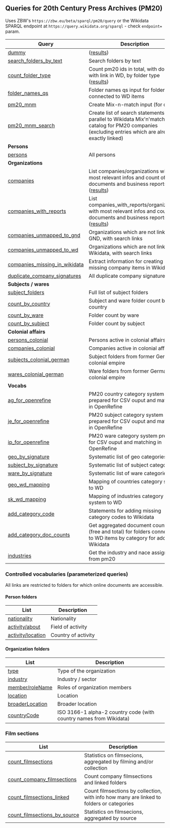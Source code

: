 ## Queries for 20th Century Press Archives (PM20)

Uses ZBW's `https://zbw.eu/beta/sparql/pm20/query` or the Wikidata SPARQL endpoint at `https://query.wikidata.org/sparql` - check `endpoint=` param. 

Query | Description
------|------------
[dummy](https://jneubert.de/sparql-lab/?endpoint=https://zbw.eu/beta/sparql/pm20/query&queryRef=https://codeberg.org/api/v1/repos/jneubert/sparql-queries/contents/pm20/dummy.rq) | ([results](https://jneubert.de/sparql-lab/result?resultRef=https://codeberg.org/api/v1/repos/jneubert/sparql-queries/contents/pm20/results/dummy.json))
[search_folders_by_text](https://jneubert.de/sparql-lab/?endpoint=https://zbw.eu/beta/sparql/pm20/query&queryRef=https://codeberg.org/api/v1/repos/jneubert/sparql-queries/contents/pm20/search_folders_by_text.rq) | Search folders by text
[count_folder_type](https://jneubert.de/sparql-lab/?endpoint=https://zbw.eu/beta/sparql/pm20/query&queryRef=https://codeberg.org/api/v1/repos/jneubert/sparql-queries/contents/pm20/count_folder_type.rq) | Count pm20 ids in total, with docs and with link in WD, by folder type ([results](results/count_folder_type.tsv))
[folder_names_qs](https://jneubert.de/sparql-lab/?endpoint=https://zbw.eu/beta/sparql/pm20/query&queryRef=https://codeberg.org/api/v1/repos/jneubert/sparql-queries/contents/pm20/folder_names_qs.rq) | Folder names qs input for folders connected to WD items
[pm20_mnm](https://jneubert.de/sparql-lab/?endpoint=https://zbw.eu/beta/sparql/pm20/query&queryRef=https://codeberg.org/api/v1/repos/jneubert/sparql-queries/contents/pm20/pm20_mnm.rq) | Create Mix-n-match input (for co)
[pm20_mnm_search](https://jneubert.de/sparql-lab/?endpoint=https://zbw.eu/beta/sparql/pm20/query&queryRef=https://codeberg.org/api/v1/repos/jneubert/sparql-queries/contents/pm20/pm20_mnm_search.rq) | Create list of search statements in parallel to Wikidata Mix'n'match catalog for PM20 companies (excluding entries which are already exactly linked)
**Persons** |
[persons](https://jneubert.de/sparql-lab/?endpoint=https://zbw.eu/beta/sparql/pm20/query&queryRef=https://codeberg.org/api/v1/repos/jneubert/sparql-queries/contents/pm20/persons.rq) | All persons
**Organizations** |
[companies](https://jneubert.de/sparql-lab/?endpoint=https://zbw.eu/beta/sparql/pm20/query&queryRef=https://codeberg.org/api/v1/repos/jneubert/sparql-queries/contents/pm20/companies.rq) | List companies/organizations with most relevant infos and count of documents and business reports ([results](https://jneubert.de/sparql-lab/result?resultRef=https://codeberg.org/api/v1/repos/jneubert/sparql-queries/contents/pm20/results/companies.json))
[companies_with_reports](https://jneubert.de/sparql-lab/?endpoint=https://zbw.eu/beta/sparql/pm20/query&queryRef=https://codeberg.org/api/v1/repos/jneubert/sparql-queries/contents/pm20/companies_with_reports.rq) | List companies_with_reports/organizations with most relevant infos and count of documents and business reports ([results](https://jneubert.de/sparql-lab/result?resultRef=https://codeberg.org/api/v1/repos/jneubert/sparql-queries/contents/pm20/results/companies_with_reports.json))
[companies_unmapped_to_gnd](https://jneubert.de/sparql-lab/?endpoint=https://zbw.eu/beta/sparql/pm20/query&queryRef=https://codeberg.org/api/v1/repos/jneubert/sparql-queries/contents/pm20/companies_unmapped_to_gnd.rq) | Organizations which are not linked to GND, with search links
[companies_unmapped_to_wd](https://jneubert.de/sparql-lab/?endpoint=https://zbw.eu/beta/sparql/pm20/query&queryRef=https://codeberg.org/api/v1/repos/jneubert/sparql-queries/contents/pm20/companies_unmapped_to_wd.rq) | Organizations which are not linked to Wikidata, with search links
[companies_missing_in_wikidata](https://jneubert.de/sparql-lab/?endpoint=https://zbw.eu/beta/sparql/pm20/query&queryRef=https://codeberg.org/api/v1/repos/jneubert/sparql-queries/contents/pm20/companies_missing_in_wikidata.rq) | Extract information for creating missing company items in Wikidata
[duplicate_company_signatures](https://jneubert.de/sparql-lab/?endpoint=https://zbw.eu/beta/sparql/pm20/query&queryRef=https://codeberg.org/api/v1/repos/jneubert/sparql-queries/contents/pm20/duplicate_company_signatures.rq) | All duplicate company signatures
**Subjects / wares** |
[subject_folders](https://jneubert.de/sparql-lab/?endpoint=https://zbw.eu/beta/sparql/pm20/query&queryRef=https://codeberg.org/api/v1/repos/jneubert/sparql-queries/contents/pm20/subject_folders.rq) | Full list of subject folders
[count_by_country](https://jneubert.de/sparql-lab/?endpoint=https://zbw.eu/beta/sparql/pm20/query&queryRef=https://codeberg.org/api/v1/repos/jneubert/sparql-queries/contents/pm20/count_by_country.rq) | Subject and ware folder count by country
[count_by_ware](https://jneubert.de/sparql-lab/?endpoint=https://zbw.eu/beta/sparql/pm20/query&queryRef=https://codeberg.org/api/v1/repos/jneubert/sparql-queries/contents/pm20/count_by_ware.rq) | Folder count by ware
[count_by_subject](https://jneubert.de/sparql-lab/?endpoint=https://zbw.eu/beta/sparql/pm20/query&queryRef=https://codeberg.org/api/v1/repos/jneubert/sparql-queries/contents/pm20/count_by_subject.rq) | Folder count by subject
**Colonial affairs** |
[persons_colonial](https://jneubert.de/sparql-lab/?endpoint=https://zbw.eu/beta/sparql/pm20/query&queryRef=https://codeberg.org/api/v1/repos/jneubert/sparql-queries/contents/pm20/persons_colonial.rq) | Persons active in colonial affairs
[companies_colonial](https://jneubert.de/sparql-lab/?endpoint=https://zbw.eu/beta/sparql/pm20/query&queryRef=https://codeberg.org/api/v1/repos/jneubert/sparql-queries/contents/pm20/companies_colonial.rq) | Companies active in colonial affairs
[subjects_colonial_german](https://jneubert.de/sparql-lab/?endpoint=https://zbw.eu/beta/sparql/pm20/query&queryRef=https://codeberg.org/api/v1/repos/jneubert/sparql-queries/contents/pm20/subjects_colonial_german.rq) | Subject folders from former German colonial empire
[wares_colonial_german](https://jneubert.de/sparql-lab/?endpoint=https://zbw.eu/beta/sparql/pm20/query&queryRef=https://codeberg.org/api/v1/repos/jneubert/sparql-queries/contents/pm20/wares_colonial_german.rq) | Ware folders from former German colonial empire
**Vocabs** |
[ag_for_openrefine](https://jneubert.de/sparql-lab/?endpoint=https://zbw.eu/beta/sparql/pm20/query&queryRef=https://codeberg.org/api/v1/repos/jneubert/sparql-queries/contents/pm20/ag_for_openrefine.rq) | PM20 country category system prepared for CSV ouput and matching in OpenRefine
[je_for_openrefine](https://jneubert.de/sparql-lab/?endpoint=https://zbw.eu/beta/sparql/pm20/query&queryRef=https://codeberg.org/api/v1/repos/jneubert/sparql-queries/contents/pm20/je_for_openrefine.rq) | PM20 subject category system prepared for CSV ouput and matching in OpenRefine
[ip_for_openrefine](https://jneubert.de/sparql-lab/?endpoint=https://zbw.eu/beta/sparql/pm20/query&queryRef=https://codeberg.org/api/v1/repos/jneubert/sparql-queries/contents/pm20/ip_for_openrefine.rq) | PM20 ware category system prepared for CSV ouput and matching in OpenRefine
[geo_by_signature](https://jneubert.de/sparql-lab/?endpoint=https://zbw.eu/beta/sparql/pm20/query&queryRef=https://codeberg.org/api/v1/repos/jneubert/sparql-queries/contents/pm20/geo_by_signature.rq) | Systematic list of geo categories
[subject_by_signature](https://jneubert.de/sparql-lab/?endpoint=https://zbw.eu/beta/sparql/pm20/query&queryRef=https://codeberg.org/api/v1/repos/jneubert/sparql-queries/contents/pm20/subject_by_signature.rq) | Systematic list of subject categories
[ware_by_signature](https://jneubert.de/sparql-lab/?endpoint=https://zbw.eu/beta/sparql/pm20/query&queryRef=https://codeberg.org/api/v1/repos/jneubert/sparql-queries/contents/pm20/ware_by_signature.rq) | Systematic list of ware categories
[geo_wd_mapping](https://jneubert.de/sparql-lab/?endpoint=https://zbw.eu/beta/sparql/pm20/query&queryRef=https://codeberg.org/api/v1/repos/jneubert/sparql-queries/contents/pm20/geo_wd_mapping.rq) | Mapping of countries category system to WD
[sk_wd_mapping](https://jneubert.de/sparql-lab/?endpoint=https://zbw.eu/beta/sparql/pm20/query&queryRef=https://codeberg.org/api/v1/repos/jneubert/sparql-queries/contents/pm20/sk_wd_mapping.rq) | Mapping of industries category system to WD
[add_category_code](https://jneubert.de/sparql-lab/?endpoint=https://zbw.eu/beta/sparql/pm20/query&queryRef=https://codeberg.org/api/v1/repos/jneubert/sparql-queries/contents/pm20/add_category_code.rq) | Statements for adding missing category codes to Wikidata
[add_category_doc_counts](https://jneubert.de/sparql-lab/?endpoint=https://zbw.eu/beta/sparql/pm20/query&queryRef=https://codeberg.org/api/v1/repos/jneubert/sparql-queries/contents/pm20/add_category_doc_counts.rq) | Get aggregated document counts (free and total) for folders connected to WD items by category for adding to Wikidata
[industries](https://jneubert.de/sparql-lab/?endpoint=https://zbw.eu/beta/sparql/pm20/query&queryRef=https://codeberg.org/api/v1/repos/jneubert/sparql-queries/contents/pm20/industries.rq) | Get the industry and nace assignment from pm20


### Controlled vocabularies (parameterized queries)

All links are restricted to folders for which online documents are accessible.

#### Person folders

List | Description
-----|------------
[nationality](https://jneubert.de/sparql-lab/?endpoint=https://zbw.eu/beta/sparql/pm20/query&queryRef=https://codeberg.org/api/v1/repos/jneubert/sparql-queries/contents/pm20/count_value.rq&property=schema:nationality) | Nationality
[activity/about](https://jneubert.de/sparql-lab/?endpoint=https://zbw.eu/beta/sparql/pm20/query&queryRef=https://codeberg.org/api/v1/repos/jneubert/sparql-queries/contents/pm20/count_value_sub.rq&sub=zbwext:activity&property=schema:about) | Field of activity
[activity/location](https://jneubert.de/sparql-lab/?endpoint=https://zbw.eu/beta/sparql/pm20/query&queryRef=https://codeberg.org/api/v1/repos/jneubert/sparql-queries/contents/pm20/count_value_sub.rq&sub=zbwext:activity&property=schema:location) | Country of activity

#### Organization folders

List | Description
-----|------------
[type](https://jneubert.de/sparql-lab/?endpoint=https://zbw.eu/beta/sparql/pm20/query&queryRef=https://codeberg.org/api/v1/repos/jneubert/sparql-queries/contents/pm20/count_value.rq&property=dc:type) | Type of the organization
[industry](https://jneubert.de/sparql-lab/?endpoint=https://zbw.eu/beta/sparql/pm20/query&queryRef=https://codeberg.org/api/v1/repos/jneubert/sparql-queries/contents/pm20/count_value.rq&property=schema:industry) | Industry / sector
[member/roleName](https://jneubert.de/sparql-lab/?endpoint=https://zbw.eu/beta/sparql/pm20/query&queryRef=https://codeberg.org/api/v1/repos/jneubert/sparql-queries/contents/pm20/count_value_sub.rq&sub=schema:member&property=schema:roleName) | Roles of organization members
[location](https://jneubert.de/sparql-lab/?endpoint=https://zbw.eu/beta/sparql/pm20/query&queryRef=https://codeberg.org/api/v1/repos/jneubert/sparql-queries/contents/pm20/count_value.rq&property=schema:location) | Location
[broaderLocation](https://jneubert.de/sparql-lab/?endpoint=https://zbw.eu/beta/sparql/pm20/query&queryRef=https://codeberg.org/api/v1/repos/jneubert/sparql-queries/contents/pm20/count_value.rq&property=zbwext:broaderLocation) | Broader location
[countryCode](https://jneubert.de/sparql-lab/?endpoint=https://zbw.eu/beta/sparql/pm20/query&queryRef=https://codeberg.org/api/v1/repos/jneubert/sparql-queries/contents/pm20/count_country_code.rq) | ISO 3166-1 alpha-2 country code (with country names from Wikidata)

### Film sections

List | Description
-----|------------
[count_filmsections](https://jneubert.de/sparql-lab/?endpoint=https://zbw.eu/beta/sparql/pm20/query&queryRef=https://codeberg.org/api/v1/repos/jneubert/sparql-queries/contents/pm20/count_filmsections.rq) | Statistics on filmsecions, aggregated by filming and/or collection
[count_company_filmsections](https://jneubert.de/sparql-lab/?endpoint=https://zbw.eu/beta/sparql/pm20/query&queryRef=https://codeberg.org/api/v1/repos/jneubert/sparql-queries/contents/pm20/count_company_filmsections.rq) | Count company filmsections and linked folders
[count_filmsections_linked](https://jneubert.de/sparql-lab/?endpoint=https://zbw.eu/beta/sparql/pm20/query&queryRef=https://codeberg.org/api/v1/repos/jneubert/sparql-queries/contents/pm20/count_filmsections_linked.rq) | Count filmsections by collection, with info how many are linked to folders or categories
[count_filmsections_by_source](https://jneubert.de/sparql-lab/?endpoint=https://zbw.eu/beta/sparql/pm20/query&queryRef=https://codeberg.org/api/v1/repos/jneubert/sparql-queries/contents/pm20/count_filmsections_by_source.rq) | Statistics on filmsecions, aggregated by source

